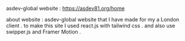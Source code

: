 asdev-global website : https://asdev81.org/home

about website :
asdev-global website that I have made for my a London client .
to make this site I used react.js with tailwind css . and also use swipper.js and  Framer Motion . 
